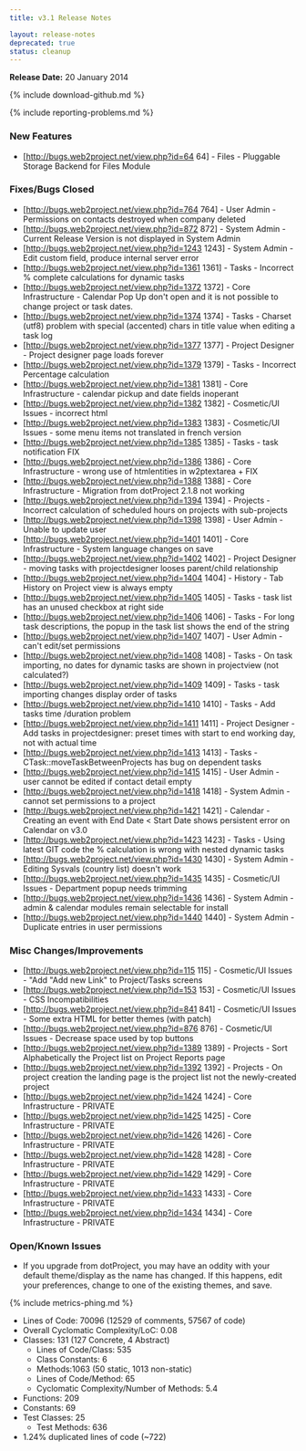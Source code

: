 ```yaml
---
title: v3.1 Release Notes

layout: release-notes
deprecated: true
status: cleanup
---
```


**Release Date:** 20 January 2014

{% include download-github.md %}

{% include reporting-problems.md %}

### New Features

* [http://bugs.web2project.net/view.php?id=64 64] - Files - Pluggable Storage Backend for Files Module

### Fixes/Bugs Closed

* [http://bugs.web2project.net/view.php?id=764 764] - User Admin - Permissions on contacts destroyed when company deleted
* [http://bugs.web2project.net/view.php?id=872 872] - System Admin - Current Release Version is not displayed in System Admin
* [http://bugs.web2project.net/view.php?id=1243 1243] - System Admin - Edit custom field, produce internal server error
* [http://bugs.web2project.net/view.php?id=1361 1361] - Tasks - Incorrect % complete calculations for dynamic tasks
* [http://bugs.web2project.net/view.php?id=1372 1372] - Core Infrastructure - Calendar Pop Up don't open and it is not possible to change project or task dates.
* [http://bugs.web2project.net/view.php?id=1374 1374] - Tasks - Charset (utf8) problem with special (accented) chars in title value when editing a task log
* [http://bugs.web2project.net/view.php?id=1377 1377] - Project Designer - Project designer page loads forever
* [http://bugs.web2project.net/view.php?id=1379 1379] - Tasks - Incorrect Percentage calculation
* [http://bugs.web2project.net/view.php?id=1381 1381] - Core Infrastructure - calendar pickup and date fields inoperant
* [http://bugs.web2project.net/view.php?id=1382 1382] - Cosmetic/UI Issues - incorrect html
* [http://bugs.web2project.net/view.php?id=1383 1383] - Cosmetic/UI Issues - some menu items not translated in french version
* [http://bugs.web2project.net/view.php?id=1385 1385] - Tasks - task notification FIX
* [http://bugs.web2project.net/view.php?id=1386 1386] - Core Infrastructure - wrong use of htmlentities in w2ptextarea + FIX
* [http://bugs.web2project.net/view.php?id=1388 1388] - Core Infrastructure - Migration from dotProject 2.1.8 not working
* [http://bugs.web2project.net/view.php?id=1394 1394] - Projects - Incorrect calculation of scheduled hours on projects with sub-projects
* [http://bugs.web2project.net/view.php?id=1398 1398] - User Admin - Unable to update user
* [http://bugs.web2project.net/view.php?id=1401 1401] - Core Infrastructure - System language changes on save
* [http://bugs.web2project.net/view.php?id=1402 1402] - Project Designer - moving tasks with projectdesigner looses parent/child relationship
* [http://bugs.web2project.net/view.php?id=1404 1404] - History - Tab History on Project view is always empty
* [http://bugs.web2project.net/view.php?id=1405 1405] - Tasks - task list has an unused checkbox at right side
* [http://bugs.web2project.net/view.php?id=1406 1406] - Tasks - For long task descriptions, the popup in the task list shows the end of the string
* [http://bugs.web2project.net/view.php?id=1407 1407] - User Admin - can't edit/set permissions
* [http://bugs.web2project.net/view.php?id=1408 1408] - Tasks - On task importing, no dates for dynamic tasks are shown in projectview (not calculated?)
* [http://bugs.web2project.net/view.php?id=1409 1409] - Tasks - task importing changes display order of tasks
* [http://bugs.web2project.net/view.php?id=1410 1410] - Tasks - Add tasks time /duration problem
* [http://bugs.web2project.net/view.php?id=1411 1411] - Project Designer - Add tasks in projectdesigner: preset times with start to end working day, not with actual time
* [http://bugs.web2project.net/view.php?id=1413 1413] - Tasks - CTask::moveTaskBetweenProjects has bug on dependent tasks
* [http://bugs.web2project.net/view.php?id=1415 1415] - User Admin - user cannot be edited if contact detail empty
* [http://bugs.web2project.net/view.php?id=1418 1418] - System Admin - cannot set permissions to a project
* [http://bugs.web2project.net/view.php?id=1421 1421] - Calendar - Creating an event with End Date < Start Date shows persistent error on Calendar on v3.0
* [http://bugs.web2project.net/view.php?id=1423 1423] - Tasks - Using latest GIT code the % calculation is wrong with nested dynamic tasks
* [http://bugs.web2project.net/view.php?id=1430 1430] - System Admin - Editing Sysvals (country list) doesn't work
* [http://bugs.web2project.net/view.php?id=1435 1435] - Cosmetic/UI Issues - Department popup needs trimming
* [http://bugs.web2project.net/view.php?id=1436 1436] - System Admin - admin & calendar modules remain selectable for install
* [http://bugs.web2project.net/view.php?id=1440 1440] - System Admin - Duplicate entries in user permissions

### Misc Changes/Improvements

* [http://bugs.web2project.net/view.php?id=115 115] - Cosmetic/UI Issues - "Add "Add new Link" to Project/Tasks screens
* [http://bugs.web2project.net/view.php?id=153 153] - Cosmetic/UI Issues - CSS Incompatibilities
* [http://bugs.web2project.net/view.php?id=841 841] - Cosmetic/UI Issues - Some extra HTML for better themes (with patch)
* [http://bugs.web2project.net/view.php?id=876 876] - Cosmetic/UI Issues - Decrease space used by top buttons
* [http://bugs.web2project.net/view.php?id=1389 1389] - Projects - Sort Alphabetically the Project list on Project Reports page
* [http://bugs.web2project.net/view.php?id=1392 1392] - Projects - On project creation the landing page is the project list not the newly-created project
* [http://bugs.web2project.net/view.php?id=1424 1424] - Core Infrastructure - PRIVATE
* [http://bugs.web2project.net/view.php?id=1425 1425] - Core Infrastructure - PRIVATE
* [http://bugs.web2project.net/view.php?id=1426 1426] - Core Infrastructure - PRIVATE
* [http://bugs.web2project.net/view.php?id=1428 1428] - Core Infrastructure - PRIVATE
* [http://bugs.web2project.net/view.php?id=1429 1429] - Core Infrastructure - PRIVATE
* [http://bugs.web2project.net/view.php?id=1433 1433] - Core Infrastructure - PRIVATE
* [http://bugs.web2project.net/view.php?id=1434 1434] - Core Infrastructure - PRIVATE

### Open/Known Issues

* If you upgrade from dotProject, you may have an oddity with your default theme/display as the name has changed.  If this happens, edit your preferences, change to one of the existing themes, and save.

{% include metrics-phing.md %}

* Lines of Code: 70096 (12529 of comments, 57567 of code)
* Overall Cyclomatic Complexity/LoC: 0.08
* Classes: 131 (127 Concrete, 4 Abstract)
  * Lines of Code/Class: 535
  * Class Constants: 6
  * Methods:1063 (50 static, 1013 non-static)
  * Lines of Code/Method: 65
  * Cyclomatic Complexity/Number of Methods: 5.4
* Functions: 209
* Constants: 69
* Test Classes: 25
  * Test Methods: 636
* 1.24% duplicated lines of code (~722)